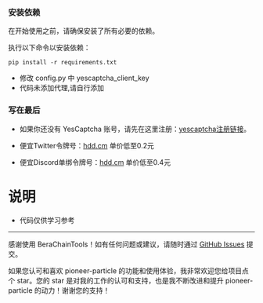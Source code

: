 ### 安装依赖

在开始使用之前，请确保安装了所有必要的依赖。

执行以下命令以安装依赖：

```
pip install -r requirements.txt
```
- 修改 config.py 中 yescaptcha_client_key
- 代码未添加代理,请自行添加
### 写在最后
- 如果你还没有 YesCaptcha 账号，请先在这里注册：[yescaptcha注册链接](https://yescaptcha.com/i/0vVEgw)。
- 便宜Twitter令牌号：[hdd.cm](https://hdd.cm/)  单价低至0.2元

- 便宜Discord单绑令牌号：[hdd.cm](https://hdd.cm/)  单价低至0.4元
# 说明
- 代码仅供学习参考
---


感谢使用
BeraChainTools！如有任何问题或建议，请随时通过 [GitHub Issues](https://github.com/ymmmmmmmm/pioneer-particle/issues) 提交。

如果您认可和喜欢 pioneer-particle 的功能和使用体验，我非常欢迎您给项目点个 star。您的 star 是对我的工作的认可和支持，也是我不断改进和提升
pioneer-particle 的动力！谢谢您的支持！

